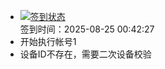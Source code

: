 - [![签到状态](https://github.com/p7wm/Cloud189-Actions/actions/workflows/main.yml/badge.svg?branch=main)](https://github.com/p7wm/Cloud189-Actions/actions/workflows/main.yml) <br> 签到时间：2025-08-25 00:42:27
- 开始执行帐号1
- 设备ID不存在，需要二次设备校验
